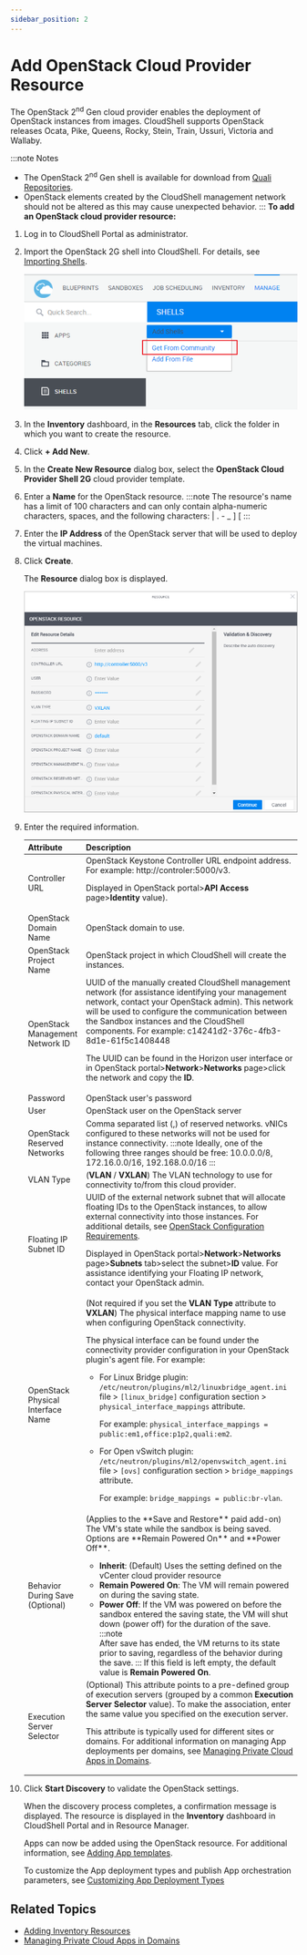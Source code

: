 ```yaml
---
sidebar_position: 2
---
```


# Add OpenStack Cloud Provider Resource

The OpenStack 2<sup>nd</sup> Gen cloud provider enables the deployment of OpenStack instances from images. CloudShell supports OpenStack releases Ocata, Pike, Queens, Rocky, Stein, Train, Ussuri, Victoria and Wallaby.

:::note Notes
- The OpenStack 2<sup>nd</sup> Gen shell is available for download from [Quali Repositories](https://github.com/orgs/QualiSystems/discussions/categories/integrations).
- OpenStack elements created by the CloudShell management network should not be altered as this may cause unexpected behavior.
:::
**To add an OpenStack cloud provider resource:**

1. Log in to CloudShell Portal as administrator.
2. Import the OpenStack 2G shell into CloudShell. For details, see [Importing Shells](https://help.quali.com/Online%20Help/0.0/Portal/Content/CSP/MNG/Mng-Shells.htm#Adding).
    
    ![](/Images/Admin-Guide/KubernetesDownloadShell.png)
    
3. In the **Inventory** dashboard, in the **Resources** tab, click the folder in which you want to create the resource.
4. Click **\+ Add New**.
5. In the **Create New Resource** dialog box, select the **OpenStack Cloud Provider Shell 2G** cloud provider template.
6. Enter a **Name** for the OpenStack resource.
    :::note
    The resource's name has a limit of 100 characters and can only contain alpha-numeric characters, spaces, and the following characters: | . - \_ \] \[
    :::
7. Enter the **IP Address** of the OpenStack server that will be used to deploy the virtual machines.
8. Click **Create**.
    
    The **Resource** dialog box is displayed.
    
    ![](/Images/Admin-Guide/Inventory-Operations/OpenstackResource.png)
    
9. Enter the required information.
    
    <table>
        <thead>
            <th>Attribute</th>
            <th>Description</th>
        </thead>
        <tbody>
            <tr>
                <td>Controller URL</td>
                <td>
                OpenStack Keystone Controller URL endpoint address. For example: http://controler:5000/v3.

    Displayed in OpenStack portal>**API Access** page>**Identity** value).
                </td>
            </tr>
            <tr>
                <td>OpenStack Domain Name</td>
                <td>OpenStack domain to use.</td>
            </tr>
            <tr>
                <td>OpenStack Project Name</td>
                <td>OpenStack project in which CloudShell will create the instances.</td>
            </tr>
            <tr>
                <td>OpenStack Management Network ID</td>
                <td>
                UUID of the manually created CloudShell management network (for assistance identifying your management network, contact your OpenStack admin). This network will be used to configure the communication between the Sandbox instances and the CloudShell components. For example: c14241d2-376c-4fb3-8d1e-61f5c1408448

    The UUID can be found in the Horizon user interface or in OpenStack portal>**Network**\>**Networks** page>click the network and copy the **ID**.
                </td>
            </tr>
            <tr>
                <td>Password</td>
                <td>OpenStack user's password</td>
            </tr>
            <tr>
                <td>User</td>
                <td>OpenStack user on the OpenStack server</td>
            </tr>
            <tr>
                <td>OpenStack Reserved Networks</td>
                <td>
                Comma separated list (,) of reserved networks. vNICs configured to these networks will not be used for instance connectivity.
    :::note
    Ideally, one of the following three ranges should be free: 10.0.0.0/8, 172.16.0.0/16, 192.168.0.0/16
    :::
                </td>
            </tr>
            <tr>
                <td>VLAN Type</td>
                <td>(**VLAN** / **VXLAN**) The VLAN technology to use for connectivity to/from this cloud provider.</td>
            </tr>
            <tr>
                <td>Floating IP Subnet ID</td>
                <td>
                UUID of the external network subnet that will allocate floating IDs to the OpenStack instances, to allow external connectivity into those instances. For additional details, see [OpenStack Configuration Requirements](https://help.quali.com/Online%20Help/0.0/Portal/Content/Admn/OpenStack-Cnfg-Rqrs.htm).

    Displayed in OpenStack portal>**Network**\>**Networks** page>**Subnets** tab>select the subnet>**ID** value. For assistance identifying your Floating IP network, contact your OpenStack admin.
                </td>
            </tr>
            <tr>
                <td>OpenStack Physical Interface Name</td>
                <td>
                (Not required if you set the **VLAN Type** attribute to **VXLAN**) The physical interface mapping name to use when configuring OpenStack connectivity.

    The physical interface can be found under the connectivity provider configuration in your OpenStack plugin's agent file. For example:

    - For Linux Bridge plugin: `/etc/neutron/plugins/ml2/linuxbridge_agent.ini` file > `[linux_bridge]` configuration section > `physical_interface_mappings` attribute.
        
        For example: `physical_interface_mappings = public:em1,office:p1p2,quali:em2`.
        
    - For Open vSwitch plugin: `/etc/neutron/plugins/ml2/openvswitch_agent.ini` file > `[ovs]` configuration section > `bridge_mappings` attribute.
        
        For example: `bridge_mappings = public:br-vlan`.
    </td>
            </tr>
            <tr>
                <td>Behavior During Save (Optional)</td>
                <td>
                (Applies to the **Save and Restore** paid add-on) The VM's state while the sandbox is being saved. Options are **Remain Powered On** and **Power Off**.

    - **Inherit**: (Default) Uses the setting defined on the vCenter cloud provider resource
    - **Remain Powered On**: The VM will remain powered on during the saving state.
    - **Power Off**: If the VM was powered on before the sandbox entered the saving state, the VM will shut down (power off) for the duration of the save.
    :::note    
    After save has ended, the VM returns to its state prior to saving, regardless of the behavior during the save.
    :::
    If this field is left empty, the default value is **Remain Powered On**.
                </td>
            </tr>
            <tr>
                <td>Execution Server Selector</td>
                <td>
                (Optional) This attribute points to a pre-defined group of execution servers (grouped by a common **Execution Server Selector** value). To make the association, enter the same value you specified on the execution server.

    This attribute is typically used for different sites or domains. For additional information on managing App deployments per domains, see [Managing Private Cloud Apps in Domains](https://help.quali.com/Online%20Help/0.0/Portal/Content/Admn/Mng-Prvt-Cld-Apps-in-Dmns.htm).
                </td>
            </tr>
        </tbody>
    </table>
    
10.  Click **Start Discovery** to validate the OpenStack settings.
    
        When the discovery process completes, a confirmation message is displayed. The resource is displayed in the **Inventory** dashboard in CloudShell Portal and in Resource Manager.
        
        Apps can now be added using the OpenStack resource. For additional information, see [Adding App templates](https://help.quali.com/Online%20Help/0.0/Portal/Content/CSP/MNG/Mng-Apps.htm#Adding).
        
        To customize the App deployment types and publish App orchestration parameters, see [Customizing App Deployment Types](https://help.quali.com/Online%20Help/0.0/Portal/Content/Admn/Cnfg-App-Dply-Types.htm)
    

## Related Topics

- [Adding Inventory Resources](https://help.quali.com/Online%20Help/0.0/Portal/Content/CSP/INVN/Add-Rsrc-Tmplt.htm)
- [Managing Private Cloud Apps in Domains](https://help.quali.com/Online%20Help/0.0/Portal/Content/Admn/Mng-Prvt-Cld-Apps-in-Dmns.htm)
